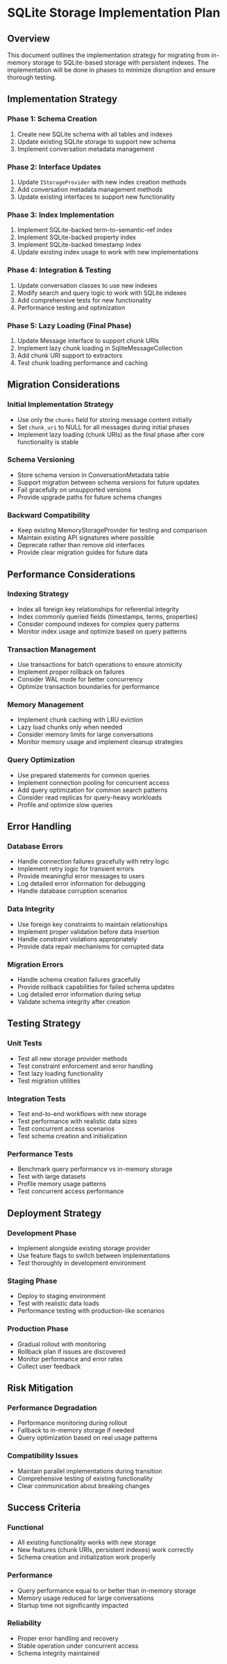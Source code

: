 # SQLite Storage Implementation Plan

## Overview

This document outlines the implementation strategy for migrating from in-memory storage to SQLite-based storage with persistent indexes. The implementation will be done in phases to minimize disruption and ensure thorough testing.

## Implementation Strategy

### Phase 1: Schema Creation
1. Create new SQLite schema with all tables and indexes
2. Update existing SQLite storage to support new schema
3. Implement conversation metadata management

### Phase 2: Interface Updates
1. Update `IStorageProvider` with new index creation methods
2. Add conversation metadata management methods
3. Update existing interfaces to support new functionality

### Phase 3: Index Implementation
1. Implement SQLite-backed term-to-semantic-ref index
2. Implement SQLite-backed property index  
3. Implement SQLite-backed timestamp index
4. Update existing index usage to work with new implementations

### Phase 4: Integration & Testing
1. Update conversation classes to use new indexes
2. Modify search and query logic to work with SQLite indexes
3. Add comprehensive tests for new functionality
4. Performance testing and optimization

### Phase 5: Lazy Loading (Final Phase)
1. Update Message interface to support chunk URIs
2. Implement lazy chunk loading in SqliteMessageCollection
3. Add chunk URI support to extractors
4. Test chunk loading performance and caching

## Migration Considerations

### Initial Implementation Strategy
- Use only the `chunks` field for storing message content initially
- Set `chunk_uri` to NULL for all messages during initial phases
- Implement lazy loading (chunk URIs) as the final phase after core functionality is stable

### Schema Versioning
- Store schema version in ConversationMetadata table
- Support migration between schema versions for future updates
- Fail gracefully on unsupported versions
- Provide upgrade paths for future schema changes

### Backward Compatibility
- Keep existing MemoryStorageProvider for testing and comparison
- Maintain existing API signatures where possible
- Deprecate rather than remove old interfaces
- Provide clear migration guides for future data

## Performance Considerations

### Indexing Strategy
- Index all foreign key relationships for referential integrity
- Index commonly queried fields (timestamps, terms, properties)
- Consider compound indexes for complex query patterns
- Monitor index usage and optimize based on query patterns

### Transaction Management
- Use transactions for batch operations to ensure atomicity
- Implement proper rollback on failures
- Consider WAL mode for better concurrency
- Optimize transaction boundaries for performance

### Memory Management
- Implement chunk caching with LRU eviction
- Lazy load chunks only when needed
- Consider memory limits for large conversations
- Monitor memory usage and implement cleanup strategies

### Query Optimization
- Use prepared statements for common queries
- Implement connection pooling for concurrent access
- Add query optimization for common search patterns
- Consider read replicas for query-heavy workloads
- Profile and optimize slow queries

## Error Handling

### Database Errors
- Handle connection failures gracefully with retry logic
- Implement retry logic for transient errors
- Provide meaningful error messages to users
- Log detailed error information for debugging
- Handle database corruption scenarios

### Data Integrity
- Use foreign key constraints to maintain relationships
- Implement proper validation before data insertion
- Handle constraint violations appropriately
- Provide data repair mechanisms for corrupted data

### Migration Errors
- Handle schema creation failures gracefully
- Provide rollback capabilities for failed schema updates
- Log detailed error information during setup
- Validate schema integrity after creation

## Testing Strategy

### Unit Tests
- Test all new storage provider methods
- Test constraint enforcement and error handling
- Test lazy loading functionality
- Test migration utilities

### Integration Tests
- Test end-to-end workflows with new storage
- Test performance with realistic data sizes
- Test concurrent access scenarios
- Test schema creation and initialization

### Performance Tests
- Benchmark query performance vs in-memory storage
- Test with large datasets
- Profile memory usage patterns
- Test concurrent access performance

## Deployment Strategy

### Development Phase
- Implement alongside existing storage provider
- Use feature flags to switch between implementations
- Test thoroughly in development environment

### Staging Phase
- Deploy to staging environment
- Test with realistic data loads
- Performance testing with production-like scenarios

### Production Phase
- Gradual rollout with monitoring
- Rollback plan if issues are discovered
- Monitor performance and error rates
- Collect user feedback

## Risk Mitigation

### Performance Degradation
- Performance monitoring during rollout
- Fallback to in-memory storage if needed
- Query optimization based on real usage patterns

### Compatibility Issues
- Maintain parallel implementations during transition
- Comprehensive testing of existing functionality
- Clear communication about breaking changes

## Success Criteria

### Functional
- All existing functionality works with new storage
- New features (chunk URIs, persistent indexes) work correctly
- Schema creation and initialization work properly

### Performance
- Query performance equal to or better than in-memory storage
- Memory usage reduced for large conversations
- Startup time not significantly impacted

### Reliability
- Proper error handling and recovery
- Stable operation under concurrent access
- Schema integrity maintained
